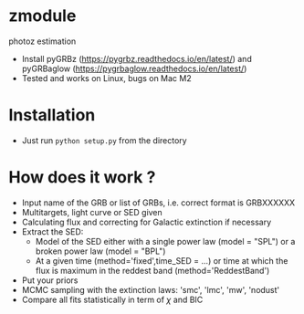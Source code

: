 # zmodule
photoz estimation <br />
- Install pyGRBz (https://pygrbz.readthedocs.io/en/latest/) and pyGRBaglow (https://pygrbaglow.readthedocs.io/en/latest/)
- Tested and works on Linux, bugs on Mac M2
# Installation
- Just run `python setup.py` from the directory
# How does it work ?
- Input name of the GRB or list of GRBs, i.e. correct format is GRBXXXXXX
- Multitargets, light curve or SED given
- Calculating flux and correcting for Galactic extinction if necessary
- Extract the SED:
    * Model of the SED either with a single power law (model = "SPL") or a broken power law (model = "BPL")
    * At a given time (method='fixed',time_SED = ...) or time at which the flux is maximum in the reddest band (method='ReddestBand')
- Put your priors
- MCMC sampling with the extinction laws: 'smc', 'lmc', 'mw', 'nodust'
- Compare all fits statistically in term of $\chi$ and BIC
